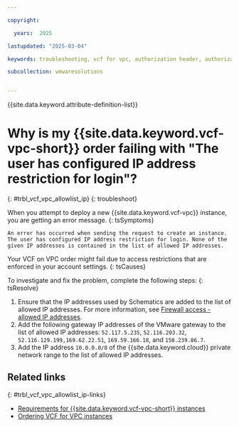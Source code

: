 ```yaml
---

copyright:

  years:  2025

lastupdated: "2025-03-04"

keywords: troubleshooting, vcf for vpc, authorization header, authorization error

subcollection: vmwaresolutions


---
```


{{site.data.keyword.attribute-definition-list}}

# Why is my {{site.data.keyword.vcf-vpc-short}} order failing with "The user has configured IP address restriction for login"?
{: #trbl_vcf_vpc_allowlist_ip}
{: troubleshoot}

When you attempt to deploy a new {{site.data.keyword.vcf-vpc}} instance, you are getting an error message.
{: tsSymptoms}

`An error has occurred when sending the request to create an instance. The user has configured IP address restriction for login. None of the given IP addresses is contained in the list of allowed IP addresses.`

Your VCF on VPC order might fail due to access restrictions that are enforced in your account settings.
{: tsCauses}

To investigate and fix the problem, complete the following steps:
{: tsResolve}

1. Ensure that the IP addresses used by Schematics are added to the list of allowed IP addresses. For more information, see [Firewall access - allowed IP addresses](/docs/schematics?topic=schematics-allowed-ipaddresses).
2. Add the following gateway IP addresses of the VMware gateway to the list of allowed IP addresses: `52.117.5.235`, `52.116.203.32`, `52.116.129.199,169.62.22.51`, `169.59.166.18`, and `150.239.86.7`.
3. Add the IP address `10.0.0.0/8` of the {{site.data.keyword.cloud}} private network range to the list of allowed IP addresses.

## Related links
{: #trbl_vcf_vpc_allowlist_ip-links}

* [Requirements for {{site.data.keyword.vcf-vpc-short}} instances](/docs/vmwaresolutions?topic=vmwaresolutions-vpc-vcf-order-req)
* [Ordering VCF for VPC instances](/docs/vmwaresolutions?topic=vmwaresolutions-vpc-vcf-ordering)
